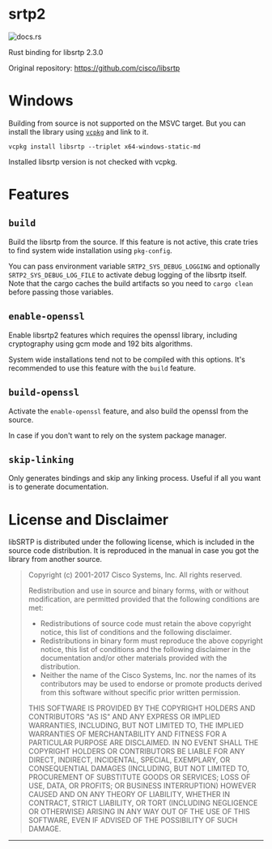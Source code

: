 srtp2
=========

![docs.rs](https://docs.rs/srtp2-sys/badge.svg)

Rust binding for libsrtp 2.3.0

Original repository: https://github.com/cisco/libsrtp

# Windows

Building from source is not supported on the MSVC target.
But you can install the library using [`vcpkg`](https://github.com/microsoft/vcpkg)
and link to it.

```
vcpkg install libsrtp --triplet x64-windows-static-md
```

Installed libsrtp version is not checked with vcpkg.

# Features

## `build`

Build the libsrtp from the source.
If this feature is not active, this crate tries to find
system wide installation using `pkg-config`.

You can pass environment variable `SRTP2_SYS_DEBUG_LOGGING` and optionally
`SRTP2_SYS_DEBUG_LOG_FILE` to activate debug logging of the libsrtp itself.
Note that the cargo caches the build artifacts so you need to `cargo clean`
before passing those variables.

## `enable-openssl`

Enable libsrtp2 features which requires the openssl library,
including cryptography using gcm mode and 192 bits algorithms.

System wide installations tend not to be compiled with this options.
It's recommended to use this feature with the `build` feature.

## `build-openssl`

Activate the `enable-openssl` feature, and also build the openssl from the source.

In case if you don't want to rely on the system package manager.

## `skip-linking`

Only generates bindings and skip any linking process.
Useful if all you want is to generate documentation.

# License and Disclaimer

libSRTP is distributed under the following license, which is included
in the source code distribution. It is reproduced in the manual in
case you got the library from another source.

> Copyright (c) 2001-2017 Cisco Systems, Inc.  All rights reserved.
>
> Redistribution and use in source and binary forms, with or without
> modification, are permitted provided that the following conditions
> are met:
>
> - Redistributions of source code must retain the above copyright
>   notice, this list of conditions and the following disclaimer.
> - Redistributions in binary form must reproduce the above copyright
>   notice, this list of conditions and the following disclaimer in
>   the documentation and/or other materials provided with the distribution.
> - Neither the name of the Cisco Systems, Inc. nor the names of its
>   contributors may be used to endorse or promote products derived
>   from this software without specific prior written permission.
>
> THIS SOFTWARE IS PROVIDED BY THE COPYRIGHT HOLDERS AND CONTRIBUTORS
> "AS IS" AND ANY EXPRESS OR IMPLIED WARRANTIES, INCLUDING, BUT NOT
> LIMITED TO, THE IMPLIED WARRANTIES OF MERCHANTABILITY AND FITNESS
> FOR A PARTICULAR PURPOSE ARE DISCLAIMED. IN NO EVENT SHALL THE
> COPYRIGHT HOLDERS OR CONTRIBUTORS BE LIABLE FOR ANY DIRECT,
> INDIRECT, INCIDENTAL, SPECIAL, EXEMPLARY, OR CONSEQUENTIAL DAMAGES
> (INCLUDING, BUT NOT LIMITED TO, PROCUREMENT OF SUBSTITUTE GOODS OR
> SERVICES; LOSS OF USE, DATA, OR PROFITS; OR BUSINESS INTERRUPTION)
> HOWEVER CAUSED AND ON ANY THEORY OF LIABILITY, WHETHER IN CONTRACT,
> STRICT LIABILITY, OR TORT (INCLUDING NEGLIGENCE OR OTHERWISE)
> ARISING IN ANY WAY OUT OF THE USE OF THIS SOFTWARE, EVEN IF ADVISED
> OF THE POSSIBILITY OF SUCH DAMAGE.

--------------------------------------------------------------------------------
